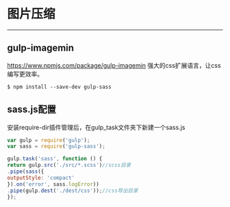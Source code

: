 # 图片压缩
---

## gulp-imagemin

https://www.npmjs.com/package/gulp-imagemin
强大的css扩展语言，让css编写更效率。

```
$ npm install --save-dev gulp-sass
```

## sass.js配置

安装require-dir插件管理后，在gulp_task文件夹下新建一个sass.js

```js
var gulp = require('gulp');
var sass = require('gulp-sass');

gulp.task('sass', function () {
return gulp.src('./src/*.scss')//scss目录
.pipe(sass({
outputStyle: 'compact'
}).on('error', sass.logError))
.pipe(gulp.dest('./dest/css'));//css导出目录
});

```